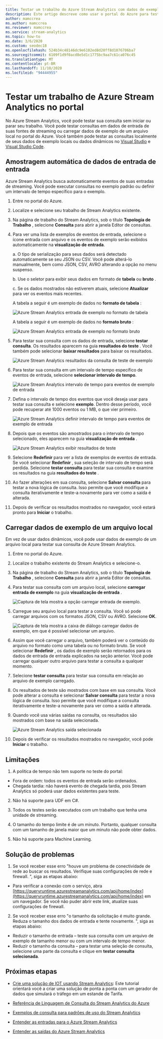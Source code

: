 ```yaml
---
title: Testar um trabalho do Azure Stream Analytics com dados de exemplo
description: Este artigo descreve como usar o portal do Azure para testar um trabalho do Azure Stream Analytics, uma entrada de exemplo e fazer o upload de dados de exemplo.
author: mamccrea
ms.author: mamccrea
ms.reviewer: mamccrea
ms.service: stream-analytics
ms.topic: how-to
ms.date: 3/6/2020
ms.custom: seodec18
ms.openlocfilehash: 524b34c48146dc9e6102ed8d20ff8d1076706ba7
ms.sourcegitcommit: 6109f1d9f0acd8e5d1c1775bc9aa7c61ca076c45
ms.translationtype: MT
ms.contentlocale: pt-BR
ms.lasthandoff: 11/10/2020
ms.locfileid: "94444955"
---
```

# <a name="test-an-azure-stream-analytics-job-in-the-portal"></a>Testar um trabalho de Azure Stream Analytics no portal

No Azure Stream Analytics, você pode testar sua consulta sem iniciar ou parar seu trabalho. Você pode testar consultas em dados de entrada de suas fontes de streaming ou carregar dados de exemplo de um arquivo local no portal do Azure. Você também pode testar as consultas localmente de seus dados de exemplo locais ou dados dinâmicos no [Visual Studio](stream-analytics-live-data-local-testing.md) e [Visual Studio Code](visual-studio-code-local-run-live-input.md).

## <a name="automatically-sample-incoming-data-from-input"></a>Amostragem automática de dados de entrada de entrada

Azure Stream Analytics busca automaticamente eventos de suas entradas de streaming. Você pode executar consultas no exemplo padrão ou definir um intervalo de tempo específico para o exemplo.

1. Entre no portal do Azure.

2. Localize e selecione seu trabalho de Stream Analytics existente.

3. Na página de trabalho do Stream Analytics, sob o título **Topologia de Trabalho** , selecione **Consulta** para abrir a janela Editor de consultas. 

4. Para ver uma lista de exemplos de eventos de entrada, selecione o ícone entrada com arquivo e os eventos de exemplo serão exibidos automaticamente na **visualização de entrada**.

   a. O tipo de serialização para seus dados será detectado automaticamente se seu JSON ou CSV. Você pode alterá-lo manualmente, bem como JSON, CSV, AVRO alterando a opção no menu suspenso.
    
   b. Use o seletor para exibir seus dados em formato de **tabela** ou **bruto** .
    
   c. Se os dados mostrados não estiverem atuais, selecione **Atualizar** para ver os eventos mais recentes.

   A tabela a seguir é um exemplo de dados no **formato de tabela** :

   ![Azure Stream Analytics entrada de exemplo no formato de tabela](./media/stream-analytics-test-query/asa-sample-table.png)

   A tabela a seguir é um exemplo de dados no **formato bruto** :

   ![Azure Stream Analytics entrada de exemplo no formato bruto](./media/stream-analytics-test-query/asa-sample-raw.png)

5. Para testar sua consulta com os dados de entrada, selecione **testar consulta**. Os resultados aparecem na guia **resultados do teste** . Você também pode selecionar **baixar resultados** para baixar os resultados.

   ![Azure Stream Analytics resultados da consulta de teste de exemplo](./media/stream-analytics-test-query/asa-test-query.png)

6. Para testar sua consulta em um intervalo de tempo específico de eventos de entrada, selecione **selecionar intervalo de tempo**.
   
   ![Azure Stream Analytics intervalo de tempo para eventos de exemplo de entrada](./media/stream-analytics-test-query/asa-select-time-range.png)

7. Defina o intervalo de tempo dos eventos que você deseja usar para testar sua consulta e selecione **exemplo**. Dentro desse período, você pode recuperar até 1000 eventos ou 1 MB, o que vier primeiro.

   ![Azure Stream Analytics definir intervalo de tempo para eventos de exemplo de entrada](./media/stream-analytics-test-query/asa-set-time-range.png)

8. Depois que os eventos são amostrados para o intervalo de tempo selecionado, eles aparecem na guia **visualização de entrada** .

   ![Azure Stream Analytics exibir resultados de teste](./media/stream-analytics-test-query/asa-view-test-results.png)

9. Selecione **Redefinir** para ver a lista de exemplos de eventos de entrada. Se você selecionar **Redefinir** , sua seleção de intervalo de tempo será perdida. Selecione **testar consulta** para testar sua consulta e examine os resultados na guia **resultados do teste** .

10. Ao fazer alterações em sua consulta, selecione **Salvar consulta** para testar a nova lógica de consulta. Isso permite que você modifique a consulta iterativamente e teste-a novamente para ver como a saída é alterada.

11. Depois de verificar os resultados mostrados no navegador, você estará pronto para **Iniciar** o trabalho.

## <a name="upload-sample-data-from-a-local-file"></a>Carregar dados de exemplo de um arquivo local

Em vez de usar dados dinâmicos, você pode usar dados de exemplo de um arquivo local para testar sua consulta de Azure Stream Analytics.

1. Entre no portal do Azure.
   
2. Localize o trabalho existente do Stream Analytics e selecione-o.

3. Na página de trabalho do Stream Analytics, sob o título **Topologia de Trabalho** , selecione **Consulta** para abrir a janela Editor de consultas.

4. Para testar sua consulta com um arquivo local, selecione **carregar entrada de exemplo** na guia **visualização de entrada** . 

   ![Captura de tela mostra a opção carregar entrada de exemplo.](./media/stream-analytics-test-query/asa-upload-sample-file.png)

5. Carregue seu arquivo local para testar a consulta. Você só pode carregar arquivos com os formatos JSON, CSV ou AVRO. Selecione **OK**.

   ![Captura de tela mostra a caixa de diálogo carregar dados de exemplo, em que é possível selecionar um arquivo.](./media/stream-analytics-test-query/asa-upload-sample-json-file.png)

6. Assim que você carregar o arquivo, também poderá ver o conteúdo do arquivo no formato como uma tabela ou no formato bruto. Se você selecionar **Redefinir** , os dados de exemplo serão retornados para os dados de entrada de entrada explicados na seção anterior. Você pode carregar qualquer outro arquivo para testar a consulta a qualquer momento.

7. Selecione **testar consulta** para testar sua consulta em relação ao arquivo de exemplo carregado.

8. Os resultados de teste são mostrados com base em sua consulta. Você pode alterar a consulta e selecionar **Salvar consulta** para testar a nova lógica de consulta. Isso permite que você modifique a consulta iterativamente e teste-a novamente para ver como a saída é alterada.

9. Quando você usa várias saídas na consulta, os resultados são mostrados com base na saída selecionada. 

   ![Azure Stream Analytics saída selecionada](./media/stream-analytics-test-query/asa-sample-test-selected-output.png)

10. Depois de verificar os resultados mostrados no navegador, você pode **Iniciar** o trabalho.

## <a name="limitations"></a>Limitações

1.  A política de tempo não tem suporte no teste do portal:

   * Fora de ordem: todos os eventos de entrada serão ordenados.
   * Chegada tardia: não haverá evento de chegada tardia, pois Stream Analytics só poderá usar dados existentes para teste.
   
2.  Não há suporte para UDF em C#.

3.  Todos os testes serão executados com um trabalho que tenha uma unidade de streaming.

4.  O tamanho do tempo limite é de um minuto. Portanto, qualquer consulta com um tamanho de janela maior que um minuto não pode obter dados.

5.  Não há suporte para Machine Learning.


## <a name="troubleshooting"></a>Solução de problemas

1.  Se você receber esse erro "houve um problema de conectividade de rede ao buscar os resultados. Verifique suas configurações de rede e firewall. ", siga as etapas abaixo:

  * Para verificar a conexão com o serviço, abra [https://queryruntime.azurestreamanalytics.com/api/home/index](https://queryruntime.azurestreamanalytics.com/api/home/index) em um navegador. Se você não puder abrir este link, atualize suas configurações de firewall.
  
2. Se você receber esse erro "o tamanho da solicitação é muito grande. Reduza o tamanho dos dados de entrada e tente novamente. ", siga as etapas abaixo:

  * Reduzir o tamanho de entrada – teste sua consulta com um arquivo de exemplo de tamanho menor ou com um intervalo de tempo menor.
  * Reduzir o tamanho da consulta – para testar uma seleção de consulta, selecione uma parte da consulta e clique em **testar consulta selecionada**.


## <a name="next-steps"></a>Próximas etapas
* [Crie uma solução de IOT usando Stream Analytics](./stream-analytics-build-an-iot-solution-using-stream-analytics.md): Este tutorial orientará você a criar uma solução de ponta a ponta com um gerador de dados que simulará o tráfego em um estande de Tarifa.

* [Referência de Linguagem de Consulta do Stream Analytics do Azure](/stream-analytics-query/stream-analytics-query-language-reference)

* [Exemplos de consulta para padrões de uso do Stream Analytics](stream-analytics-stream-analytics-query-patterns.md)

* [Entender as entradas para o Azure Stream Analytics](stream-analytics-add-inputs.md)

* [Entender as saídas do Azure Stream Analytics](stream-analytics-define-outputs.md)